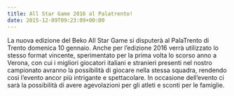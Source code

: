 ```yaml
---
title: All Star Game 2016 al Palatrento!
date: 2015-12-09T09:23:09+00:00
---
```

La nuova edizione del Beko All Star Game si disputerà al PalaTrento di Trento domenica 10 gennaio. Anche per l’edizione 2016 verrà utilizzato lo stesso format vincente, sperimentato per la prima volta lo scorso anno a Verona, con cui i migliori giocatori italiani e stranieri presenti nel nostro campionato avranno la possibilità di giocare nella stessa squadra, rendendo così l’evento ancor più intrigante e spettacolare. In occasione dell’evento ci sarà la possibilità di avere agevolazioni per gli atleti e sconti per le famiglie.